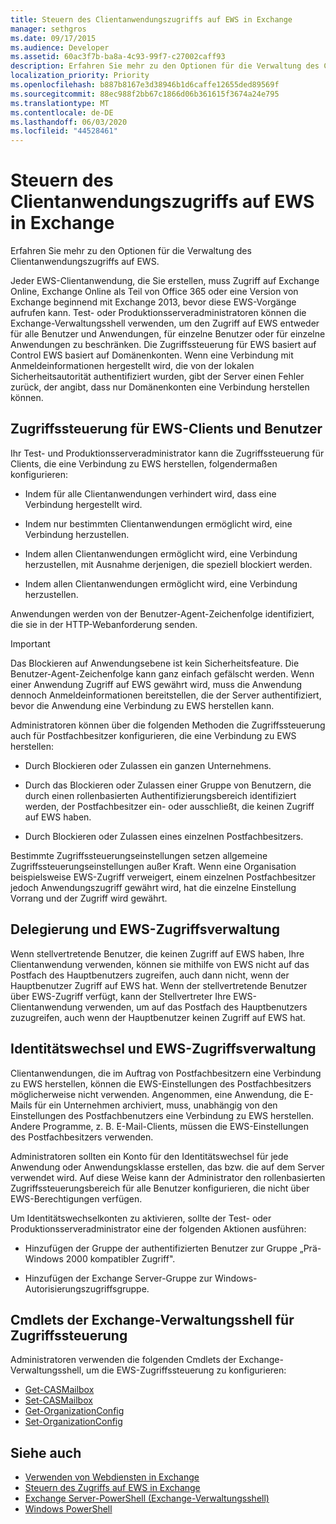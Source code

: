 ```yaml
---
title: Steuern des Clientanwendungszugriffs auf EWS in Exchange
manager: sethgros
ms.date: 09/17/2015
ms.audience: Developer
ms.assetid: 60ac3f7b-ba8a-4c93-99f7-c27002caff93
description: Erfahren Sie mehr zu den Optionen für die Verwaltung des Clientanwendungszugriffs auf EWS.
localization_priority: Priority
ms.openlocfilehash: b887b8167e3d38946b1d6caffe12655ded89569f
ms.sourcegitcommit: 88ec988f2bb67c1866d06b361615f3674a24e795
ms.translationtype: MT
ms.contentlocale: de-DE
ms.lasthandoff: 06/03/2020
ms.locfileid: "44528461"
---
```

# <a name="controlling-client-application-access-to-ews-in-exchange"></a>Steuern des Clientanwendungszugriffs auf EWS in Exchange

Erfahren Sie mehr zu den Optionen für die Verwaltung des Clientanwendungszugriffs auf EWS.
  
Jeder EWS-Clientanwendung, die Sie erstellen, muss Zugriff auf Exchange Online, Exchange Online als Teil von Office 365 oder eine Version von Exchange beginnend mit Exchange 2013, bevor diese EWS-Vorgänge aufrufen kann. Test- oder Produktionsserveradministratoren können die Exchange-Verwaltungsshell verwenden, um den Zugriff auf EWS entweder für alle Benutzer und Anwendungen, für einzelne Benutzer oder für einzelne Anwendungen zu beschränken. Die Zugriffssteuerung für EWS basiert auf Control EWS basiert auf Domänenkonten. Wenn eine Verbindung mit Anmeldeinformationen hergestellt wird, die von der lokalen Sicherheitsautorität authentifiziert wurden, gibt der Server einen Fehler zurück, der angibt, dass nur Domänenkonten eine Verbindung herstellen können. 
  
## <a name="access-control-for-ews-clients-and-users"></a>Zugriffssteuerung für EWS-Clients und Benutzer
<a name="bk_configure"> </a>

Ihr Test- und Produktionsserveradministrator kann die Zugriffssteuerung für Clients, die eine Verbindung zu EWS herstellen, folgendermaßen konfigurieren: 
  
- Indem für alle Clientanwendungen verhindert wird, dass eine Verbindung hergestellt wird.
    
- Indem nur bestimmten Clientanwendungen ermöglicht wird, eine Verbindung herzustellen.
    
- Indem allen Clientanwendungen ermöglicht wird, eine Verbindung herzustellen, mit Ausnahme derjenigen, die speziell blockiert werden.
    
- Indem allen Clientanwendungen ermöglicht wird, eine Verbindung herzustellen.
    
Anwendungen werden von der Benutzer-Agent-Zeichenfolge identifiziert, die sie in der HTTP-Webanforderung senden.
  
> [!IMPORTANT]
> Das Blockieren auf Anwendungsebene ist kein Sicherheitsfeature. Die Benutzer-Agent-Zeichenfolge kann ganz einfach gefälscht werden. Wenn einer Anwendung Zugriff auf EWS gewährt wird, muss die Anwendung dennoch Anmeldeinformationen bereitstellen, die der Server authentifiziert, bevor die Anwendung eine Verbindung zu EWS herstellen kann.  
  
Administratoren können über die folgenden Methoden die Zugriffssteuerung auch für Postfachbesitzer konfigurieren, die eine Verbindung zu EWS herstellen: 
  
- Durch Blockieren oder Zulassen ein ganzen Unternehmens.
    
- Durch das Blockieren oder Zulassen einer Gruppe von Benutzern, die durch einen rollenbasierten Authentifizierungsbereich identifiziert werden, der Postfachbesitzer ein- oder ausschließt, die keinen Zugriff auf EWS haben.
    
- Durch Blockieren oder Zulassen eines einzelnen Postfachbesitzers.
    
Bestimmte Zugriffssteuerungseinstellungen setzen allgemeine Zugriffssteuerungseinstellungen außer Kraft. Wenn eine Organisation beispielsweise EWS-Zugriff verweigert, einem einzelnen Postfachbesitzer jedoch Anwendungszugriff gewährt wird, hat die einzelne Einstellung Vorrang und der Zugriff wird gewährt. 
  
## <a name="delegation-and-ews-access-management"></a>Delegierung und EWS-Zugriffsverwaltung
<a name="bk_delegation"> </a>

Wenn stellvertretende Benutzer, die keinen Zugriff auf EWS haben, Ihre Clientanwendung verwenden, können sie mithilfe von EWS nicht auf das Postfach des Hauptbenutzers zugreifen, auch dann nicht, wenn der Hauptbenutzer Zugriff auf EWS hat. Wenn der stellvertretende Benutzer über EWS-Zugriff verfügt, kann der Stellvertreter Ihre EWS-Clientanwendung verwenden, um auf das Postfach des Hauptbenutzers zuzugreifen, auch wenn der Hauptbenutzer keinen Zugriff auf EWS hat. 
  
## <a name="impersonation-and-ews-access-management"></a>Identitätswechsel und EWS-Zugriffsverwaltung
<a name="bk_impersonation"> </a>

Clientanwendungen, die im Auftrag von Postfachbesitzern eine Verbindung zu EWS herstellen, können die EWS-Einstellungen des Postfachbesitzers möglicherweise nicht verwenden. Angenommen, eine Anwendung, die E-Mails für ein Unternehmen archiviert, muss, unabhängig von den Einstellungen des Postfachbenutzers eine Verbindung zu EWS herstellen. Andere Programme, z. B. E-Mail-Clients, müssen die EWS-Einstellungen des Postfachbesitzers verwenden. 
  
Administratoren sollten ein Konto für den Identitätswechsel für jede Anwendung oder Anwendungsklasse erstellen, das bzw. die auf dem Server verwendet wird. Auf diese Weise kann der Administrator den rollenbasierten Zugriffssteuerungsbereich für alle Benutzer konfigurieren, die nicht über EWS-Berechtigungen verfügen. 
  
Um Identitätswechselkonten zu aktivieren, sollte der Test- oder Produktionsserveradministrator eine der folgenden Aktionen ausführen: 
  
- Hinzufügen der Gruppe der authentifizierten Benutzer zur Gruppe „Prä-Windows 2000 kompatibler Zugriff". 
    
- Hinzufügen der Exchange Server-Gruppe zur Windows-Autorisierungszugriffsgruppe. 
    
## <a name="exchange-management-shell-cmdlets-for-access-management"></a>Cmdlets der Exchange-Verwaltungsshell für Zugriffssteuerung
<a name="bk_cmdlets"> </a>

Administratoren verwenden die folgenden Cmdlets der Exchange-Verwaltungsshell, um die EWS-Zugriffssteuerung zu konfigurieren: 
  
- [Get-CASMailbox](https://technet.microsoft.com/library/bb124754.aspx)   
- [Set-CASMailbox](https://technet.microsoft.com/library/bb125264.aspx)   
- [Get-OrganizationConfig](https://technet.microsoft.com/library/aa997571.aspx)   
- [Set-OrganizationConfig](https://technet.microsoft.com/library/aa997443.aspx)
    
## <a name="see-also"></a>Siehe auch

- [Verwenden von Webdiensten in Exchange](start-using-web-services-in-exchange.md)  
- [Steuern des Zugriffs auf EWS in Exchange](how-to-control-access-to-ews-in-exchange.md)
- [Exchange Server-PowerShell (Exchange-Verwaltungsshell)](https://docs.microsoft.com/powershell/exchange/exchange-server/exchange-management-shell?view=exchange-ps)
- [Windows PowerShell](https://msdn.microsoft.com/library/dd835506%28v=vs.85%29.aspx)
    

